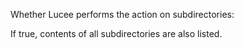 Whether Lucee performs the action on subdirectories: 

If true, contents of all subdirectories are also listed.